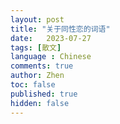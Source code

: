 ```yaml
---
layout: post
title: "关于同性恋的词语"
date:   2023-07-27
tags: [散文]
language : Chinese
comments: true
author: Zhen
toc: false
published: true
hidden: false
---
```

<!--stackedit_data:
eyJoaXN0b3J5IjpbMTcwMzI0MzkyNF19
-->